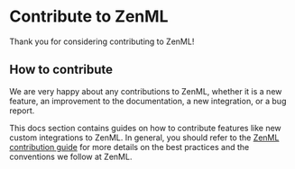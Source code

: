 # Contribute to ZenML

Thank you for considering contributing to ZenML!

## How to contribute

We are very happy about any contributions to ZenML, whether it is a new feature, an
improvement to the documentation, a new integration, or a bug report.

This docs section contains guides on how to contribute features like new custom integrations to ZenML. In general, you should refer to the [ZenML contribution guide](https://github.com/zenml-io/zenml/blob/main/CONTRIBUTING.md) for more details on the best practices and the conventions we follow at ZenML.

